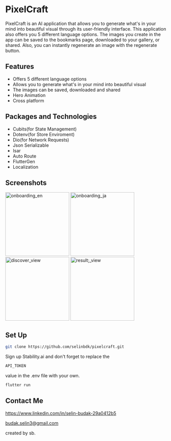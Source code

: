 # PixelCraft

PixelCraft is an AI application that allows you to generate what's in your mind into beautiful visual through its user-friendly interface. This application also offers you 5 different language options. The images you create in the app can be saved to the bookmarks page, downloaded to your gallery, or shared. Also, you can instantly regenerate an image with the regenerate button.


## Features

- Offers 5 different language options
- Allows you to generate what's in your mind into beautiful visual
- The images can be saved, downloaded and shared
- Hero Animation
- Cross platform


## Packages and Technologies
- Cubits(for State Management)
- Dotenv(for Store Enviroment)
- Dio(for Network Requests)
- Json Serializable
- Isar
- Auto Route
- FlutterGen
- Localization

## Screenshots
<img width="200" alt="onboarding_en" src="https://github.com/user-attachments/assets/de576f50-36a1-4231-b70b-42c2ecbd5be9">
<img width="200" alt="onboarding_ja" src="https://github.com/user-attachments/assets/1ab15e51-938f-4216-92af-9255db42a6df">
<img width="200" alt="discover_view" src="https://github.com/user-attachments/assets/6cd45763-a964-4d3c-b157-5f4f348ef506">
<img width="200" alt="result;_view" src="https://github.com/user-attachments/assets/27312be6-9156-453c-bece-e19d03bd73e5">



## Set Up
```bash
git clone https://github.com/selinbdk/pixelcraft.git
```

Sign up Stability.ai and don't forget to replace the 
``` bash
API_TOKEN
``` 
value in the .env file with your own.


```bash
flutter run
```

## Contact Me
https://www.linkedin.com/in/selin-budak-29a0412b5

budak.selin3@gmail.com

created by sb.
